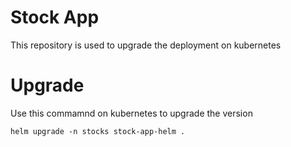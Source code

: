 # Stock App

This repository is used to upgrade the deployment on kubernetes

# Upgrade

Use this commamnd on kubernetes to upgrade the version

```
helm upgrade -n stocks stock-app-helm .
```